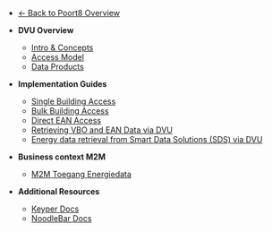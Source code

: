- [← Back to Poort8 Overview](/)

- **DVU Overview**
  - [Intro & Concepts](README.md)
  - [Access Model](access-model.md)
  - [Data Products](data-products.md)

- **Implementation Guides**
  - [Single Building Access](single-building.md)
  - [Bulk Building Access](bulk-buildings.md)
  - [Direct EAN Access](direct-ean.md)
  - [Retrieving VBO and EAN Data via DVU](vbo-ean-data-retrieval.md)
  - [Energy data retrieval from Smart Data Solutions (SDS) via DVU](sds-data-retrieval.md)

- **Business context M2M**
  - [M2M Toegang Energiedata](access-energydata.md)

- **Additional Resources**
  - [Keyper Docs](../keyper/)
  - [NoodleBar Docs](../noodlebar/)
